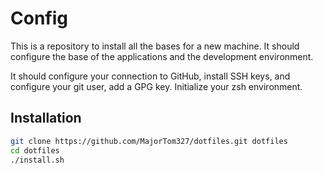 # Config

This is a repository to install all the bases for a new machine.
It should configure the base of the applications and the development environment.

It should configure your connection to GitHub, install SSH keys, and configure your git user, add a GPG key.
Initialize your zsh environment.

## Installation

```bash
git clone https://github.com/MajorTom327/dotfiles.git dotfiles
cd dotfiles
./install.sh
```
